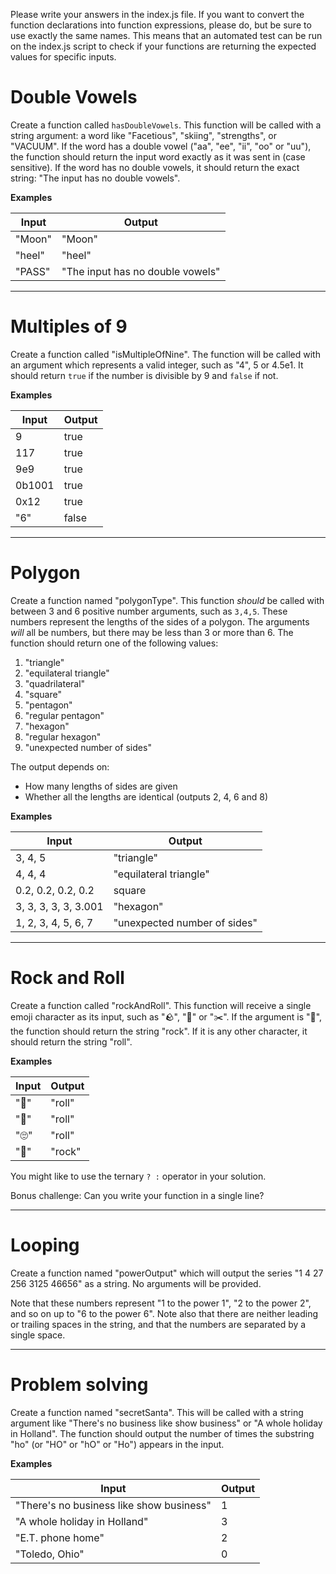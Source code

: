 Please write your answers in the index.js file. If you want to convert the function declarations into function expressions, please do, but be sure to use exactly the same names. This means that an automated test can be run on the index.js script to check if your functions are returning the expected values for specific inputs.

# Double Vowels
Create a function called `hasDoubleVowels`. This function will be called with a string argument: a word like "Facetious", "skiing", "strengths", or "VACUUM". If the word has a double vowel ("aa", "ee", "ii", "oo" or "uu"), the function should return the input word exactly as it was sent in (case sensitive). If the word has no double vowels, it should return the exact string: "The input has no double vowels".

**Examples**

| Input  | Output |
| --- | --- |
| "Moon" | "Moon" |
| "heel" | "heel" |
| "PASS" | "The input has no double vowels" |

---

# Multiples of 9
Create a function called "isMultipleOfNine". The function will be called with an argument which represents a valid integer, such as "4", 5 or 4.5e1. It should return `true` if the number is divisible by 9 and `false` if not.

**Examples**

| Input | Output |
| --- | ---|
| 9      | true |
| 117    | true |
| 9e9    | true |
| 0b1001 | true |
| 0x12   | true |
| "6"    | false |

---

# Polygon

Create a function named "polygonType". This function _should_ be called with between 3 and 6 positive number arguments, such as `3,4,5`. These numbers represent the lengths of the sides of a polygon. The arguments _will_ all be numbers, but there may be less than 3 or more than 6. The function should return one of the following values:

1. "triangle"
2. "equilateral triangle"
3. "quadrilateral"
4. "square"
5. "pentagon"
6. "regular pentagon"
7. "hexagon"
8. "regular hexagon"
9. "unexpected number of sides"

The output depends on:

* How many lengths of sides are given
* Whether all the lengths are identical (outputs 2, 4, 6 and 8)

**Examples**

| Input | Output |
| --- | ---|
| 3, 4, 5 | "triangle" |
| 4, 4, 4 | "equilateral triangle" |
| 0.2, 0.2, 0.2, 0.2 | square |
| 3, 3, 3, 3, 3, 3.001 | "hexagon" |
| 1, 2, 3, 4, 5, 6, 7 | "unexpected number of sides" |

---

# Rock and Roll

Create a function called "rockAndRoll". This function will receive a single emoji character as its input, such as "🪨", "📰" or "✂️". If the argument is "🎸", the function should return the string "rock". If it is any other character, it should return the string 
"roll".

**Examples**

| Input | Output |
| --- | ---|
| "🥁" | "roll" |
| "🧻" | "roll" |
| "🙄" | "roll" |
| "🎸" | "rock" |

You might like to use the ternary ` ? : ` operator in your solution.

Bonus challenge: Can you write your function in a single line?

---

# Looping

Create a function named "powerOutput" which will output the series "1 4 27 256 3125 46656" as a string. No arguments will be provided.

Note that these numbers represent "1 to the power 1", "2 to the power 2", and so on up to "6 to the power 6". Note also that there are neither leading or trailing spaces in the string, and that the numbers are separated by a single space.

---

# Problem solving

Create a function named "secretSanta". This will be called with a string argument like "There's no business like show business" or "A whole holiday in Holland". The function should output the number of times the substring "ho" (or "HO" or "hO" or "Ho") appears in the input.


**Examples**

| Input | Output |
| --- | ---|
| "There's no business like show business" | 1 |
| "A whole holiday in Holland" | 3 |
| "E.T. phone home" | 2 |
| "Toledo, Ohio" | 0 |
